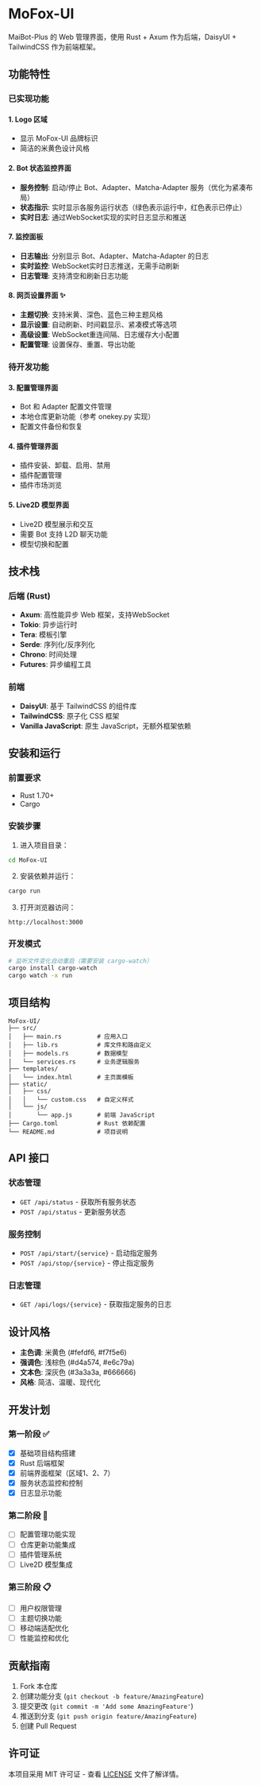 # MoFox-UI

MaiBot-Plus 的 Web 管理界面，使用 Rust + Axum 作为后端，DaisyUI + TailwindCSS 作为前端框架。

## 功能特性

### 已实现功能

#### 1. Logo 区域
- 显示 MoFox-UI 品牌标识
- 简洁的米黄色设计风格

#### 2. Bot 状态监控界面
- **服务控制**: 启动/停止 Bot、Adapter、Matcha-Adapter 服务（优化为紧凑布局）
- **状态指示**: 实时显示各服务运行状态（绿色表示运行中，红色表示已停止）
- **实时日志**: 通过WebSocket实现的实时日志显示和推送

#### 7. 监控面板
- **日志输出**: 分别显示 Bot、Adapter、Matcha-Adapter 的日志
- **实时监控**: WebSocket实时日志推送，无需手动刷新
- **日志管理**: 支持清空和刷新日志功能

#### 8. 网页设置界面 ✨
- **主题切换**: 支持米黄、深色、蓝色三种主题风格
- **显示设置**: 自动刷新、时间戳显示、紧凑模式等选项
- **高级设置**: WebSocket重连间隔、日志缓存大小配置
- **配置管理**: 设置保存、重置、导出功能

### 待开发功能

#### 3. 配置管理界面
- Bot 和 Adapter 配置文件管理
- 本地仓库更新功能（参考 onekey.py 实现）
- 配置文件备份和恢复

#### 4. 插件管理界面
- 插件安装、卸载、启用、禁用
- 插件配置管理
- 插件市场浏览

#### 5. Live2D 模型界面
- Live2D 模型展示和交互
- 需要 Bot 支持 L2D 聊天功能
- 模型切换和配置

## 技术栈

### 后端 (Rust)
- **Axum**: 高性能异步 Web 框架，支持WebSocket
- **Tokio**: 异步运行时
- **Tera**: 模板引擎
- **Serde**: 序列化/反序列化
- **Chrono**: 时间处理
- **Futures**: 异步编程工具

### 前端
- **DaisyUI**: 基于 TailwindCSS 的组件库
- **TailwindCSS**: 原子化 CSS 框架
- **Vanilla JavaScript**: 原生 JavaScript，无额外框架依赖

## 安装和运行

### 前置要求
- Rust 1.70+
- Cargo

### 安装步骤

1. 进入项目目录：
```bash
cd MoFox-UI
```

2. 安装依赖并运行：
```bash
cargo run
```

3. 打开浏览器访问：
```
http://localhost:3000
```

### 开发模式

```bash
# 监听文件变化自动重启（需要安装 cargo-watch）
cargo install cargo-watch
cargo watch -x run
```

## 项目结构

```
MoFox-UI/
├── src/
│   ├── main.rs          # 应用入口
│   ├── lib.rs           # 库文件和路由定义
│   ├── models.rs        # 数据模型
│   └── services.rs      # 业务逻辑服务
├── templates/
│   └── index.html       # 主页面模板
├── static/
│   ├── css/
│   │   └── custom.css   # 自定义样式
│   └── js/
│       └── app.js       # 前端 JavaScript
├── Cargo.toml           # Rust 依赖配置
└── README.md            # 项目说明
```

## API 接口

### 状态管理
- `GET /api/status` - 获取所有服务状态
- `POST /api/status` - 更新服务状态

### 服务控制
- `POST /api/start/{service}` - 启动指定服务
- `POST /api/stop/{service}` - 停止指定服务

### 日志管理
- `GET /api/logs/{service}` - 获取指定服务的日志

## 设计风格

- **主色调**: 米黄色 (#fefdf6, #f7f5e6)
- **强调色**: 浅棕色 (#d4a574, #e6c79a)
- **文本色**: 深灰色 (#3a3a3a, #666666)
- **风格**: 简洁、温暖、现代化

## 开发计划

### 第一阶段 ✅
- [x] 基础项目结构搭建
- [x] Rust 后端框架
- [x] 前端界面框架（区域1、2、7）
- [x] 服务状态监控和控制
- [x] 日志显示功能

### 第二阶段 🚧
- [ ] 配置管理功能实现
- [ ] 仓库更新功能集成
- [ ] 插件管理系统
- [ ] Live2D 模型集成

### 第三阶段 📋
- [ ] 用户权限管理
- [ ] 主题切换功能
- [ ] 移动端适配优化
- [ ] 性能监控和优化

## 贡献指南

1. Fork 本仓库
2. 创建功能分支 (`git checkout -b feature/AmazingFeature`)
3. 提交更改 (`git commit -m 'Add some AmazingFeature'`)
4. 推送到分支 (`git push origin feature/AmazingFeature`)
5. 创建 Pull Request

## 许可证

本项目采用 MIT 许可证 - 查看 [LICENSE](LICENSE) 文件了解详情。
